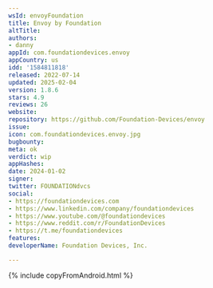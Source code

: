 ```yaml
---
wsId: envoyFoundation
title: Envoy by Foundation
altTitle: 
authors:
- danny
appId: com.foundationdevices.envoy
appCountry: us
idd: '1584811818'
released: 2022-07-14
updated: 2025-02-04
version: 1.8.6
stars: 4.9
reviews: 26
website: 
repository: https://github.com/Foundation-Devices/envoy
issue: 
icon: com.foundationdevices.envoy.jpg
bugbounty: 
meta: ok
verdict: wip
appHashes: 
date: 2024-01-02
signer: 
twitter: FOUNDATIONdvcs
social:
- https://foundationdevices.com
- https://www.linkedin.com/company/foundationdevices
- https://www.youtube.com/@foundationdevices
- https://www.reddit.com/r/FoundationDevices
- https://t.me/foundationdevices
features: 
developerName: Foundation Devices, Inc.

---
```


{% include copyFromAndroid.html %}
